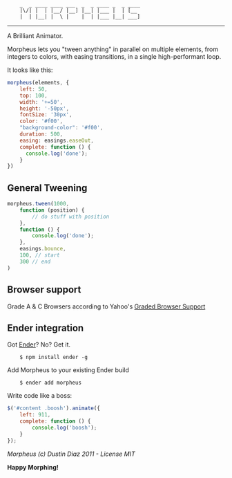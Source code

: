 		_  _ ____ ____ ___  _  _ ____ _  _ ____
		|\/| |  | |__/ |__] |__| |___ |  | [__
		|  | |__| |  \ |    |  | |___ |__| ___]
-----
A Brilliant Animator.

Morpheus lets you "tween anything" in parallel on multiple elements, from integers to colors, with easing transitions, in a single high-performant loop.

It looks like this:

``` js
morpheus(elements, {
	left: 50,
	top: 100,
	width: '+=50',
	height: '-50px',
	fontSize: '30px',
	color: '#f00',
	"background-color": '#f00',
	duration: 500,
	easing: easings.easeOut,
	complete: function () {
	  console.log('done');
	}
})
```

General Tweening
------

``` js
morpheus.tween(1000,
	function (position) {
		// do stuff with position
	},
	function () {
		console.log('done');
	},
	easings.bounce,
	100, // start
	300 // end
)
```

Browser support
-----------
Grade A & C Browsers according to Yahoo's [Graded Browser Support](http://developer.yahoo.com/yui/articles/gbs/)

Ender integration
--------
Got [Ender](http://ender.no.de)? No? Get it.

		$ npm install ender -g

Add Morpheus to your existing Ender build

		$ ender add morpheus

Write code like a boss:

``` js
$('#content .boosh').animate({
	left: 911,
	complete: function () {
		console.log('boosh');
	}
});
```

*Morpheus (c) Dustin Diaz 2011 - License MIT*

**Happy Morphing!**